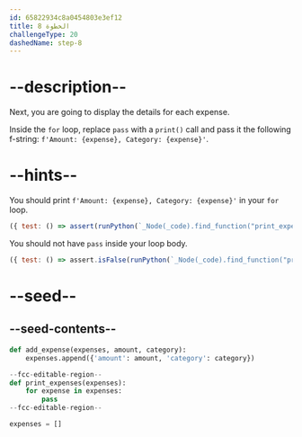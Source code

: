 ```yaml
---
id: 65822934c8a0454803e3ef12
title: الخطوة 8
challengeType: 20
dashedName: step-8
---
```


# --description--

Next, you are going to display the details for each expense.

Inside the `for` loop, replace `pass` with a `print()` call and pass it the following f-string: `f'Amount: {expense}, Category: {expense}'`.

# --hints--

You should print `f'Amount: {expense}, Category: {expense}'` in your `for` loop.

```js
({ test: () => assert(runPython(`_Node(_code).find_function("print_expenses").find_for_loops()[0].has_call("print(f'Amount: {expense}, Category: {expense}')")`)) })
```

You should not have `pass` inside your loop body.

```js
({ test: () => assert.isFalse(runPython(`_Node(_code).find_function("print_expenses").find_for_loops()[0].find_bodies()[0].has_pass()`)) })
```

# --seed--

## --seed-contents--

```py
def add_expense(expenses, amount, category):
    expenses.append({'amount': amount, 'category': category})

--fcc-editable-region--
def print_expenses(expenses):
    for expense in expenses:
        pass
--fcc-editable-region--

expenses = []
```
